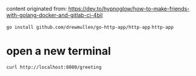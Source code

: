 content originated from: https://dev.to/hypnoglow/how-to-make-friends-with-golang-docker-and-gitlab-ci-4bil

`go install github.com/drewmullen/go-http-app/http-app`
`http-app`

# open a new terminal

`curl http://localhost:8080/greeting` 
